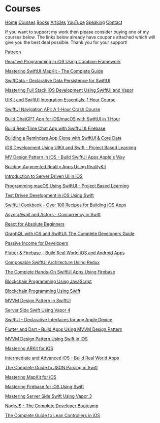 # Courses 

[Home](https://azamsharp.github.io)
[Courses](/courses)
[Books](/books)
[Articles](/articles)
[YouTube](https://www.youtube.com/channel/UCKvDySsrOVgUgRLhWHeyHJA?view_as=subscriber)
[Speaking](/speaking)
[Contact](/contact)

If you want to support my work then please consider buying one of my courses below. The links below already have coupons attached which will give you the best deal possible. Thank you for your support! 

[Patreon](https://www.patreon.com/azamsharp)

[Reactive Programming in iOS Using Combine Framework](https://www.udemy.com/course/reactive-programming-in-ios-using-combine-framework/?referralCode=CDA42154BD2209C3BBB3)

[Mastering SwiftUI MapKit - The Complete Guide](https://www.udemy.com/course/mastering-swiftui-mapkit-the-complete-guide/?referralCode=B5DE7FA9CB1DCC295D42)

[SwiftData - Declarative Data Persistence for SwiftUI](https://www.udemy.com/course/swiftdata-declarative-data-persistence-for-swiftui/?referralCode=A1303D0BA99171C90D9B)

[Mastering Full Stack iOS Development Using SwiftUI and Vapor](https://www.udemy.com/course/full-stack-ios-development-using-swiftui-and-vapor/?referralCode=5573DBDE821F2E6A80E8)

[UIKit and SwiftUI Integration Essentials: 1 Hour Course](https://www.udemy.com/course/uikit-and-swiftui-integration-essentials-1-hour-course/?referralCode=F492EB12325EA9F49497)

[SwiftUI Navigation API: A 1-Hour Crash Course](https://www.udemy.com/course/swiftui-navigation-api-a-1-hour-crash-course/?referralCode=F815BD9E5E261FD62C4B)

[Build ChatGPT App for iOS/macOS with SwiftUI in 1 Hour](https://www.udemy.com/course/build-intelligent-apps-for-macos-and-ios-with-chatgpt/?referralCode=1478E3ED219F0253FE59)

[Build Real-Time Chat App with SwiftUI & Firebase](https://www.udemy.com/course/build-real-time-chat-app-with-swiftui-firebase/?referralCode=7CD292905C390D4C7E25)

[Building a Reminders App Clone with SwiftUI & Core Data](https://www.udemy.com/course/building-a-reminders-app-clone-with-swiftui-core-data/?referralCode=A18E57F77802025AE96B)

[iOS Development Using UIKit and Swift - Project Based Learning](https://www.udemy.com/course/ios-development-using-uikit-swift-project-based-learning/?referralCode=499D9D5E0217993EFA16)

[MV Design Pattern in iOS - Build SwiftUI Apps Apple's Way](https://www.udemy.com/course/mv-design-pattern-in-ios-for-swiftui/)

[Building Augmented Reality Apps Using RealityKit](https://www.udemy.com/course/building-augmented-reality-apps-in-realitykit-arkit/?referralCode=BB7A8EC8AEA928AAD34F)

[Introduction to Server Driven UI in iOS](https://www.udemy.com/course/introduction-to-server-driven-ui-in-ios-swift-swiftui/?referralCode=2F57B10C28B68D440B89)

[Programming macOS Using SwiftUI - Project Based Learning](https://www.udemy.com/course/programming-macos-using-swiftui-project-based-learning/?referralCode=341C56D773F7C838A545)

[Test Driven Development in iOS Using Swift](https://www.udemy.com/course/test-driven-development-in-ios-using-swift/?referralCode=07649C41E6E184CE86B3)

[SwiftUI Cookbook - Over 100 Recipes for Building iOS Apps](https://www.udemy.com/course/swiftui-cookbook-over-100-recipes-for-building-ios-apps/?referralCode=06ADC26414C593DE91B4)

[Async/Await and Actors - Concurrency in Swift](https://www.udemy.com/course/asyncawait-and-actors-concurrency-in-swift/?referralCode=BE09E803E9E7CBF7F368)

[React for Absolute Beginners](https://www.udemy.com/course/react-for-the-absolute-beginner-reactjs-app-fundamentals/?referralCode=F498F5C907D004D3B16C)

[GraphQL with iOS and SwiftUI: The Complete Developers Guide](https://www.udemy.com/course/graphql-in-ios-using-swift/?referralCode=9A2C826D12F2E863275E)

[Passive Income for Developers](https://www.udemy.com/course/passive-income-for-developers/?referralCode=C970A66370FC096B0974)

[Flutter & Firebase - Build Real World iOS and Android Apps](https://www.udemy.com/course/flutter-firebase-build-real-world-ios-and-android-apps/?referralCode=007B47CAB3795A71C57A)

[Composable SwiftUI Architecture Using Redux](https://www.udemy.com/course/composable-swiftui-architecture-using-redux/?referralCode=03CE8A82FDCB3DEF611E)

[The Complete Hands-On SwiftUI Apps Using Firebase](https://www.udemy.com/course/the-complete-hands-on-swiftui-apps-using-firebase/?referralCode=688190DEB57CD2E86A8F)

[Blockchain Programming Using JavaScript](https://www.udemy.com/course/blockchain-programming-using-javascript/?referralCode=983CDE7536B9E6108B97)

[Blockchain Programming Using Swift](https://www.udemy.com/course/blockchain-programming-in-ios-using-swift/?referralCode=1815A8641328DBA300BF)

[MVVM Design Pattern in SwiftUI](https://www.udemy.com/course/mvvm-design-pattern-in-swiftui/?referralCode=DBCF3B88D25104DA4FB2)

[Server Side Swift Using Vapor 4]( 
https://www.udemy.com/course/server-side-swift-using-vapor-4-in-ios/?referralCode=57ABBEA6147CD9678AB7)

[SwiftUI - Declarative Interfaces for any Apple Device]( 
https://www.udemy.com/course/swiftui-declarative-interfaces-for-any-apple-device/?referralCode=EB97896D293C976B3231)

[Flutter and Dart - Build Apps Using MVVM Design Pattern]( 
https://www.udemy.com/course/flutter-dart-mvvm-design-pattern/?referralCode=3E32698D188E47553501)

[MVVM Design Pattern Using Swift in iOS](
https://www.udemy.com/course/mastering-mvvm-for-ios/?referralCode=05460A957AFB76980D9F)

[Mastering ARKit for iOS]( 
https://www.udemy.com/course/mastering-arkit-for-ios-using-swift/?referralCode=E52ADAFBC9DA334B8B47)

[Intermediate and Advanced iOS - Build Real World Apps]( 
https://www.udemy.com/course/building-real-world-ios-apps-using-swift/?referralCode=872A9E8AF6F238EB7FB0)

[The Complete Guide to JSON Parsing in Swift]( 
https://www.udemy.com/course/ultimate-guide-to-json-parsing-with-swift/?referralCode=8E75504604F2D5D6BF00)

[Mastering MapKit for iOS]( 
https://www.udemy.com/course/mastering-mapkit-for-ios/?referralCode=3F231ECA284DAB0947D7)

[Mastering Firebase for iOS Using Swift]( 
https://www.udemy.com/course/practical-firebase-for-ios-using-swift/?referralCode=F37F1A54C6DD750475A5)

[Mastering Server Side Swift Using Vapor 3]( 
https://www.udemy.com/course/mastering-server-side-swift-using-vapor-3/?referralCode=AF8AB5A2592ECA524D31)

[NodeJS - The Complete Developer Bootcamp]( 
https://www.udemy.com/course/nodejs-complete-guide-to-building-data-driven-applications/?referralCode=6B6ABA84C5AC591802CE)

[The Complete Guide to Lean Controllers in iOS]( 
https://www.udemy.com/course/a-complete-guide-to-lean-controllers-in-ios/?referralCode=293D4E7C65E565EF9F47)

